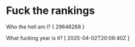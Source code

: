 # Fuck the rankings

Who the hell am I?
{ 29646268 }

What fucking year is it?
[ 2025-04-02T20:06:40Z ]
